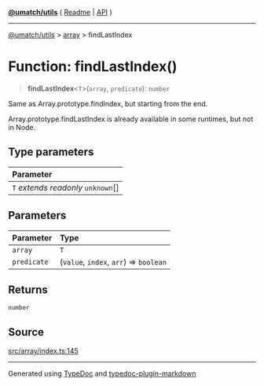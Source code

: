 [**@umatch/utils**](../../README.md) ( [Readme](../../README.md) \| [API](../../API.md) )

---

[@umatch/utils](../../API.md) > [array](../README.md) > findLastIndex

# Function: findLastIndex()

> **findLastIndex**\<`T`\>(`array`, `predicate`): `number`

Same as Array.prototype.findIndex, but starting from the end.

Array.prototype.findLastIndex is already available in some runtimes,
but not in Node.

## Type parameters

| Parameter                            |
| :----------------------------------- |
| `T` _extends_ _readonly_ `unknown`[] |

## Parameters

| Parameter   | Type                                   |
| :---------- | :------------------------------------- |
| `array`     | `T`                                    |
| `predicate` | (`value`, `index`, `arr`) => `boolean` |

## Returns

`number`

## Source

[src/array/index.ts:145](https://github.com/umatch-oficial/utils/blob/fe3e40a/src/array/index.ts#L145)

---

Generated using [TypeDoc](https://typedoc.org/) and [typedoc-plugin-markdown](https://www.npmjs.com/package/typedoc-plugin-markdown)
